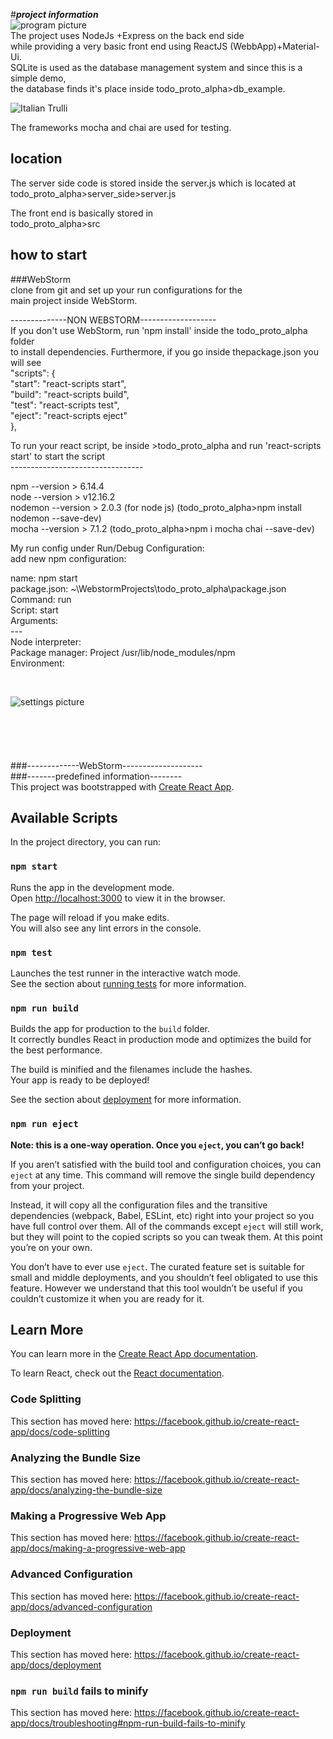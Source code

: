 
#___project information___ <br />
![program picture](https://github.com/MartinJewski/todo_proto_alpha/tree/master/example_run.png?raw=true) <br />
The project uses NodeJs +Express on the back end side  <br />
while providing a very basic front end using ReactJS (WebbApp)+Material-Ui. <br />
SQLite is used as the database management system and since this is a simple demo,<br /> 
the database finds it's place inside todo_proto_alpha>db_example. <br />

<img src="https://github.com/MartinJewski/todo_proto_alpha/tree/master/example_run.png?raw=true" alt="Italian Trulli">

The frameworks mocha and chai are used for testing. <br />

## location <br />
The server side code is stored inside the server.js which is located at <br />
   todo_proto_alpha>server_side>server.js <br />
   
The front end is basically stored in <br />
todo_proto_alpha>src <br />

## how to start  <br />
###WebStorm  <br />
clone from git and set up your run configurations for the <br />
main project inside WebStorm. <br />

--------------NON WEBSTORM-------------------<br />
If you don't use WebStorm, run 'npm install' inside the todo_proto_alpha folder <br />
to install dependencies. Furthermore, if you go inside thepackage.json you will see <br />
  "scripts": { <br />
    "start": "react-scripts start", <br />
    "build": "react-scripts build", <br />
    "test": "react-scripts test", <br />
    "eject": "react-scripts eject" <br />
  }, <br />

To run your react script, be inside >todo_proto_alpha and run 'react-scripts start'
to start the script<br />
---------------------------------<br />


npm --version > 6.14.4 <br />
node --version > v12.16.2 <br />
nodemon --version > 2.0.3 (for node js) (todo_proto_alpha>npm install nodemon --save-dev) <br />
mocha  --version > 7.1.2 (todo_proto_alpha>npm i mocha chai --save-dev) <br />


My run config under Run/Debug Configuration: <br />
add new npm configuration:  <br />

name: npm start <br />
package.json: ~\WebstormProjects\todo_proto_alpha\package.json <br />
Command: run <br />
Script: start <br />
Arguments: <br />
---<br />
Node interpreter: <br />
Package manager: Project /usr/lib/node_modules/npm<br />
Environment: <br />

<br />

![settings picture](https://github.com/MartinJewski/todo_proto_alpha/tree/master/npm.png?raw=true)  <br />
<br />
<br />
<br />
<br />
<br />
###-------------WebStorm-------------------- <br />
###-------predefined information-------- <br />
This project was bootstrapped with [Create React App](https://github.com/facebook/create-react-app).

## Available Scripts  <br />

In the project directory, you can run:

### `npm start`  <br />

Runs the app in the development mode.<br />
Open [http://localhost:3000](http://localhost:3000) to view it in the browser.

The page will reload if you make edits.<br />
You will also see any lint errors in the console.

### `npm test`

Launches the test runner in the interactive watch mode.<br />
See the section about [running tests](https://facebook.github.io/create-react-app/docs/running-tests) for more information.

### `npm run build`

Builds the app for production to the `build` folder.<br />
It correctly bundles React in production mode and optimizes the build for the best performance.

The build is minified and the filenames include the hashes.<br />
Your app is ready to be deployed!

See the section about [deployment](https://facebook.github.io/create-react-app/docs/deployment) for more information.

### `npm run eject`

**Note: this is a one-way operation. Once you `eject`, you can’t go back!**

If you aren’t satisfied with the build tool and configuration choices, you can `eject` at any time. This command will remove the single build dependency from your project.

Instead, it will copy all the configuration files and the transitive dependencies (webpack, Babel, ESLint, etc) right into your project so you have full control over them. All of the commands except `eject` will still work, but they will point to the copied scripts so you can tweak them. At this point you’re on your own.

You don’t have to ever use `eject`. The curated feature set is suitable for small and middle deployments, and you shouldn’t feel obligated to use this feature. However we understand that this tool wouldn’t be useful if you couldn’t customize it when you are ready for it.

## Learn More

You can learn more in the [Create React App documentation](https://facebook.github.io/create-react-app/docs/getting-started).

To learn React, check out the [React documentation](https://reactjs.org/).

### Code Splitting

This section has moved here: https://facebook.github.io/create-react-app/docs/code-splitting

### Analyzing the Bundle Size

This section has moved here: https://facebook.github.io/create-react-app/docs/analyzing-the-bundle-size

### Making a Progressive Web App

This section has moved here: https://facebook.github.io/create-react-app/docs/making-a-progressive-web-app

### Advanced Configuration

This section has moved here: https://facebook.github.io/create-react-app/docs/advanced-configuration

### Deployment

This section has moved here: https://facebook.github.io/create-react-app/docs/deployment

### `npm run build` fails to minify

This section has moved here: https://facebook.github.io/create-react-app/docs/troubleshooting#npm-run-build-fails-to-minify
